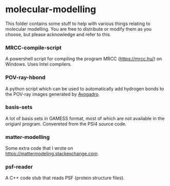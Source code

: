 # molecular-modelling

This folder contains some stuff to help with various things relating to molecular modelling. You are free to distribute or modify them as you choose, but please acknowledge and refer to this.

### MRCC-compile-script

A powershell script for compiling the program MRCC (https://mrcc.hu/) on Windows. Uses Intel compilers.

### POV-ray-hbond

A python script which can be used to automatically add hydrogen bonds to the POV-ray images generated by [Avogadro](https://avogadro.cc/).

### basis-sets

A lot of basis sets in GAMESS format, most of which are not available in the origianl program. Convereted from the PSI4 source code.

### matter-modelling

Some extra code that I wrote on https://mattermodeling.stackexchange.com.

### psf-reader

A C++ code stub that reads PSF (protein structure files).
